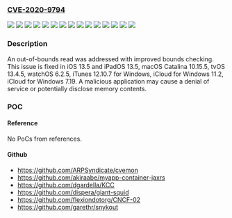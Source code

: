 ### [CVE-2020-9794](https://cve.mitre.org/cgi-bin/cvename.cgi?name=CVE-2020-9794)
![](https://img.shields.io/static/v1?label=Product&message=iCloud%20for%20Windows%20(Legacy)&color=blue)
![](https://img.shields.io/static/v1?label=Product&message=iCloud%20for%20Windows&color=blue)
![](https://img.shields.io/static/v1?label=Product&message=iOS&color=blue)
![](https://img.shields.io/static/v1?label=Product&message=iTunes%20for%20Windows&color=blue)
![](https://img.shields.io/static/v1?label=Product&message=macOS&color=blue)
![](https://img.shields.io/static/v1?label=Product&message=tvOS&color=blue)
![](https://img.shields.io/static/v1?label=Product&message=watchOS&color=blue)
![](https://img.shields.io/static/v1?label=Version&message=%3C%20iCloud%20for%20Windows%2011.2%20&color=brighgreen)
![](https://img.shields.io/static/v1?label=Version&message=%3C%20iCloud%20for%20Windows%207.19%20&color=brighgreen)
![](https://img.shields.io/static/v1?label=Version&message=%3C%20iOS%2013.5%20and%20iPadOS%2013.5%20&color=brighgreen)
![](https://img.shields.io/static/v1?label=Version&message=%3C%20iTunes%2012.10.7%20for%20Windows%20&color=brighgreen)
![](https://img.shields.io/static/v1?label=Version&message=%3C%20macOS%20Catalina%2010.15.5%20&color=brighgreen)
![](https://img.shields.io/static/v1?label=Version&message=%3C%20tvOS%2013.4.5%20&color=brighgreen)
![](https://img.shields.io/static/v1?label=Version&message=%3C%20watchOS%206.2.5%20&color=brighgreen)
![](https://img.shields.io/static/v1?label=Vulnerability&message=A%20malicious%20application%20may%20cause%20a%20denial%20of%20service%20or%20potentially%20disclose%20memory%20contents&color=brighgreen)

### Description

An out-of-bounds read was addressed with improved bounds checking. This issue is fixed in iOS 13.5 and iPadOS 13.5, macOS Catalina 10.15.5, tvOS 13.4.5, watchOS 6.2.5, iTunes 12.10.7 for Windows, iCloud for Windows 11.2, iCloud for Windows 7.19. A malicious application may cause a denial of service or potentially disclose memory contents.

### POC

#### Reference
No PoCs from references.

#### Github
- https://github.com/ARPSyndicate/cvemon
- https://github.com/akiraabe/myapp-container-jaxrs
- https://github.com/dgardella/KCC
- https://github.com/dispera/giant-squid
- https://github.com/flexiondotorg/CNCF-02
- https://github.com/garethr/snykout

